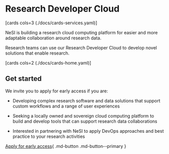 # Research Developer Cloud

[cards cols=3 (./docs/cards-services.yaml)]

NeSI is building a research cloud computing platform for easier and more adaptable collaboration around research data.

Research teams can use our Research Developer Cloud to develop novel solutions that enable research.

[cards cols=2 (./docs/cards-home.yaml)]

## Get started

We invite you to apply for early access if you are:

- Developing complex research software and data solutions that support custom workflows and a range of user experiences
 
- Seeking a locally owned and sovereign cloud computing platform to build and develop tools that can support research data collaborations 
 
- Interested in partnering with NeSI to apply DevOps approaches and best practice to your research activities

[Apply for early access](https://docs.google.com/forms/d/e/1FAIpQLScYsLxe1HswOW9DFUNuhyTcYhdWY7-SZqTF3RpeBpFcyNdhUA/viewform){ .md-button .md-button--primary }
